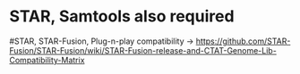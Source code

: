 # STAR, Samtools also required
#STAR, STAR-Fusion, Plug-n-play compatibility -> https://github.com/STAR-Fusion/STAR-Fusion/wiki/STAR-Fusion-release-and-CTAT-Genome-Lib-Compatibility-Matrix
